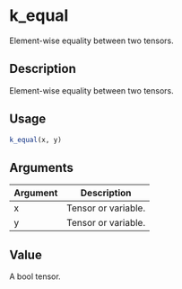 # k_equal


Element-wise equality between two tensors.




## Description

Element-wise equality between two tensors.





## Usage
```r
k_equal(x, y)
```




## Arguments


Argument      |Description
------------- |----------------
x | Tensor or variable.
y | Tensor or variable.





## Value

A bool tensor.





